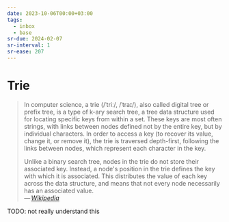 ```yaml
---
date: 2023-10-06T00:00+03:00
tags:
  - inbox
  - base
sr-due: 2024-02-07
sr-interval: 1
sr-ease: 207
---
```


# Trie

> In computer science, a trie (/ˈtriː/, /ˈtraɪ/), also called digital tree or
> prefix tree, is a type of k-ary search tree, a tree data structure used for
> locating specific keys from within a set. These keys are most often strings,
> with links between nodes defined not by the entire key, but by individual
> characters. In order to access a key (to recover its value, change it, or
> remove it), the trie is traversed depth-first, following the links between
> nodes, which represent each character in the key.
>
> Unlike a binary search tree, nodes in the trie do not store their associated
> key. Instead, a node's position in the trie defines the key with which it is
> associated. This distributes the value of each key across the data structure,
> and means that not every node necessarily has an associated value.\
> — <cite>[Wikipedia](https://en.wikipedia.org/wiki/Trie)</cite>

TODO: not really understand this
